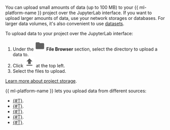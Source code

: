 You can upload small amounts of data (up to 100 MB) to your {{ ml-platform-name }} project over the JupyterLab interface. If you want to upload larger amounts of data, use your network storages or databases. For larger data volumes, it's also convenient to use [datasets](../../datasphere-ui-preview/concepts/dataset.md).

To upload data to your project over the JupyterLab interface:

1. Under the ![folder](../../_assets/datasphere/jupyterlab/folder.svg) **File Browser** section, select the directory to upload a data to.
1. Click ![upload](../../_assets/datasphere/jupyterlab/upload.svg) at the top left.
1. Select the files to upload.

[Learn more about project storage](../../datasphere-ui-preview/concepts/project.md#storage).

{{ ml-platform-name }} lets you upload data from different sources:

* [{#T}](../../datasphere-ui-preview/operations/data/connect-to-s3.md).
* [{#T}](../../datasphere-ui-preview/operations/data/connect-to-google-drive.md).
* [{#T}](../../datasphere-ui-preview/operations/data/connect-to-clickhouse.md).
* [{#T}](../../datasphere-ui-preview/operations/data/connect-to-postgresql.md).
* [{#T}](../../datasphere-ui-preview/operations/data/connect-to-ya-disk.md).